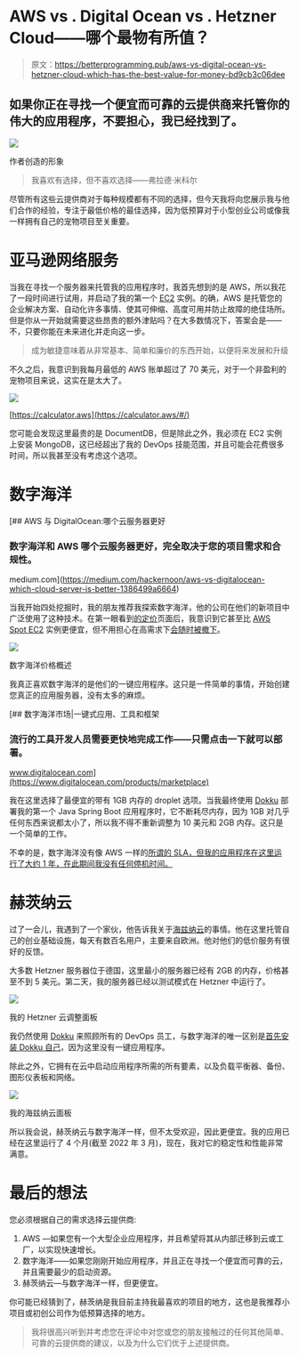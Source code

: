 # AWS vs . Digital Ocean vs . Hetzner Cloud——哪个最物有所值？

> 原文：<https://betterprogramming.pub/aws-vs-digital-ocean-vs-hetzner-cloud-which-has-the-best-value-for-money-bd9cb3c06dee>

## 如果你正在寻找一个便宜而可靠的云提供商来托管你的伟大的应用程序，不要担心，我已经找到了。

![](img/9b6f6775e324fa6fa0201e9c81ae3d3a.png)

作者创造的形象

> 我喜欢有选择，但不喜欢选择——弗拉德·米科尔

尽管所有这些云提供商对于每种规模都有不同的选择，但今天我将向您展示我与他们合作的经验，专注于最低价格的最佳选择，因为低预算对于小型创业公司或像我一样拥有自己的宠物项目至关重要。

# 亚马逊网络服务

当我在寻找一个服务器来托管我的应用程序时，我首先想到的是 AWS，所以我花了一段时间进行试用，并启动了我的第一个 [EC2](https://aws.amazon.com/ec2/) 实例。的确，AWS 是托管您的企业解决方案、自动化许多事情、使其可伸缩、高度可用并防止故障的绝佳场所。但是你从一开始就需要这些昂贵的额外津贴吗？在大多数情况下，答案会是——不，只要你能在未来进化并走向这一步。

> 成为敏捷意味着从非常基本、简单和廉价的东西开始，以便将来发展和升级

不久之后，我意识到我每月最低的 AWS 账单超过了 70 美元，对于一个非盈利的宠物项目来说，这实在是太大了。

![](img/bc197b7d23d01dd1f52ffd9722c63189.png)

[https://calculator.aws](https://calculator.aws/#/)

您可能会发现这里最贵的是 DocumentDB，但是除此之外，我必须在 EC2 实例上安装 MongoDB，这已经超出了我的 DevOps 技能范围，并且可能会花费很多时间，所以我甚至没有考虑这个选项。

# 数字海洋

[](https://medium.com/hackernoon/aws-vs-digitalocean-which-cloud-server-is-better-1386499a6664) [## AWS 与 DigitalOcean:哪个云服务器更好

### 数字海洋和 AWS 哪个云服务器更好，完全取决于您的项目需求和合规性。

medium.com](https://medium.com/hackernoon/aws-vs-digitalocean-which-cloud-server-is-better-1386499a6664) 

当我开始四处挖掘时，我的朋友推荐我探索数字海洋，他的公司在他们的新项目中广泛使用了这种技术。在第一眼看到[的定价](https://www.digitalocean.com/pricing)页面后，我意识到它甚至比 [AWS Spot EC2](https://aws.amazon.com/ec2/spot/) 实例更便宜，但不用担心在高需求下[会随时被撤下](https://spot.io/what-are-ec2-spot-instances/#:~:text=AWS%20can%20%E2%80%9Cpull%20the%20plug%E2%80%9D%20and%20terminate%20spot%20instances%20with%20just%20a%202%20minute%20warning)。

![](img/45283d37437ca96ecd103d034af062c9.png)

数字海洋价格概述

我真正喜欢数字海洋的是他们的一键应用程序。这只是一件简单的事情，开始创建您真正的应用服务器，没有太多的麻烦。

[](https://www.digitalocean.com/products/marketplace) [## 数字海洋市场|一键式应用、工具和框架

### 流行的工具开发人员需要更快地完成工作——只需点击一下就可以部署。

www.digitalocean.com](https://www.digitalocean.com/products/marketplace) 

我在这里选择了最便宜的带有 1GB 内存的 droplet 选项。当我最终使用 [Dokku](https://marketplace.digitalocean.com/apps/dokku) 部署我的第一个 Java Spring Boot 应用程序时，它不断耗尽内存，因为 1GB 对几乎任何东西来说都太小了，所以我不得不重新调整为 10 美元和 2GB 内存。这只是一个简单的工作。

不幸的是，数字海洋没有像 AWS 一样的[所谓的 SLA，但我的应用程序在这里运行了大约 1 年，在此期间我没有任何停机时间。](https://aws.amazon.com/compute/sla/?did=sla_card&trk=sla_card)

# 赫茨纳云

过了一会儿，我遇到了一个家伙，他告诉我关于[海兹纳云](https://www.hetzner.com/cloud)的事情。他在这里托管自己的创业基础设施，每天有数百名用户，主要来自欧洲。他对他们的低价服务有很好的反馈。

大多数 Hetzner 服务器位于德国，这里最小的服务器已经有 2GB 的内存，价格甚至不到 5 美元。第二天，我的服务器已经以测试模式在 Hetzner 中运行了。

![](img/d3ec722bfa87fc00bf14b45720354728.png)

我的 Hetzner 云调整面板

我仍然使用 [Dokku](https://dokku.com/) 来照顾所有的 DevOps 员工，与数字海洋的唯一区别是[首先安装 Dokku 自己](https://dokku.com/docs/getting-started/installation/#installing-the-latest-stable-version)，因为这里没有一键应用程序。

除此之外，它拥有在云中启动应用程序所需的所有要素，以及负载平衡器、备份、图形仪表板和网络。

![](img/4d2c6a4c473d4c1bb8985f83834174ad.png)

我的海兹纳云面板

所以我会说，赫茨纳云与数字海洋一样，但不太受欢迎，因此更便宜。我的应用已经在这里运行了 4 个月(截至 2022 年 3 月)，现在，我对它的稳定性和性能非常满意。

# 最后的想法

您必须根据自己的需求选择云提供商:

1.  AWS —如果您有一个大型企业应用程序，并且希望将其从内部迁移到云或工厂，以实现快速增长。
2.  数字海洋——如果您刚刚开始应用程序，并且正在寻找一个便宜而可靠的云，并且需要最少的启动资源。
3.  赫茨纳云—与数字海洋一样，但更便宜。

你可能已经猜到了，赫茨纳是我目前主持我最喜欢的项目的地方，这也是我推荐小项目或初创公司作为低预算选择的地方。

> 我将很高兴听到并考虑您在评论中对您或您的朋友接触过的任何其他简单、可靠的云提供商的建议，以及为什么它们优于上述提供商。